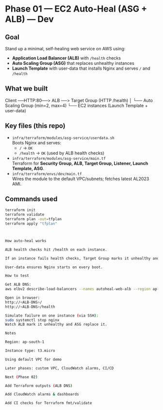 # Phase 01 — EC2 Auto-Heal (ASG + ALB) — Dev

## Goal
Stand up a minimal, self-healing web service on AWS using:
- **Application Load Balancer (ALB)** with `/health` checks
- **Auto Scaling Group (ASG)** that replaces unhealthy instances
- **Launch Template** with user-data that installs Nginx and serves `/` and `/health`

## What we built

Client ──HTTP:80──> ALB ──> Target Group (HTTP /health)
│
└── Auto Scaling Group (min=2, max=4)
└── EC2 instances (Launch Template + user-data)

## Key files (this repo)
- `infra/terraform/modules/asg-service/userdata.sh`  
  Boots Nginx and serves:
  - `/` → `OK`
  - `/health` → `OK` (used by ALB health checks)
- `infra/terraform/modules/asg-service/main.tf`  
  Terraform for **Security Group, ALB, Target Group, Listener, Launch Template, ASG**.
- `infra/terraform/envs/dev/main.tf`  
  Wires the module to the default VPC/subnets; fetches latest AL2023 AMI.

## Commands used
```bash
terraform init
terraform validate
terraform plan -out=tfplan
terraform apply "tfplan"



How auto-heal works

ALB health checks hit /health on each instance.

If an instance fails health checks, Target Group marks it unhealthy and ASG replaces it automatically.

User-data ensures Nginx starts on every boot.

How to test

Get ALB DNS:
aws elbv2 describe-load-balancers --names autoheal-web-alb --region ap-south-1 --query 'LoadBalancers[0].DNSName' --output text

Open in browser:
http://<ALB-DNS>/
http://<ALB-DNS>/health

Simulate failure on one instance (via SSH):
sudo systemctl stop nginx
Watch ALB mark it unhealthy and ASG replace it.

Notes

Region: ap-south-1

Instance type: t3.micro

Using default VPC for demo

Later phases: custom VPC, CloudWatch alarms, CI/CD

Next (Phase 02)

Add Terraform outputs (ALB DNS)

Add CloudWatch alarms & dashboards

Add CI checks for Terraform fmt/validate
